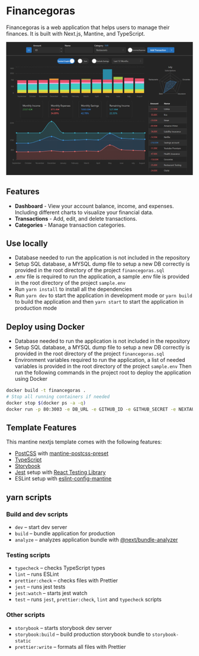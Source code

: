 # Financegoras

Financegoras is a web application that helps users to manage their finances. It is built with Next.js, Mantine, and TypeScript.

![Dashboard](/assets/FinancegorasDashboard.png)

## Features

- **Dashboard** - View your account balance, income, and expenses. Including different charts to visualize your financial data.
- **Transactions** - Add, edit, and delete transactions.
- **Categories** - Manage transaction categories.

## Use locally

- Database needed to run the application is not included in the repository
- Setup SQL database, a MYSQL dump file to setup a new DB correctly is provided in the root directory of the project `financegoras.sql`
- .env file is required to run the application, a sample .env file is provided in the root directory of the project `sample.env`
- Run `yarn install` to install all the dependencies
- Run `yarn dev` to start the application in development mode or `yarn build` to build the application and then `yarn start` to start the application in production mode

## Deploy using Docker

- Database needed to run the application is not included in the repository
- Setup SQL database, a MYSQL dump file to setup a new DB correctly is provided in the root directory of the project `financegoras.sql`
- Environment variables required to run the application, a list of needed variables is provided in the root directory of the project `sample.env`
  Then run the following commands in the project root to deploy the application using Docker

```bash
docker build -t financegoras .
# Stop all running containers if needed
docker stop $(docker ps -a -q)
docker run -p 80:3003 -e DB_URL -e GITHUB_ID -e GITHUB_SECRET -e NEXTAUTH_URL -e NEXTAUTH_SECRET financegoras
```

## Template Features

This mantine nextjs template comes with the following features:

- [PostCSS](https://postcss.org/) with [mantine-postcss-preset](https://mantine.dev/styles/postcss-preset)
- [TypeScript](https://www.typescriptlang.org/)
- [Storybook](https://storybook.js.org/)
- [Jest](https://jestjs.io/) setup with [React Testing Library](https://testing-library.com/docs/react-testing-library/intro)
- ESLint setup with [eslint-config-mantine](https://github.com/mantinedev/eslint-config-mantine)

## yarn scripts

### Build and dev scripts

- `dev` – start dev server
- `build` – bundle application for production
- `analyze` – analyzes application bundle with [@next/bundle-analyzer](https://www.npmjs.com/package/@next/bundle-analyzer)

### Testing scripts

- `typecheck` – checks TypeScript types
- `lint` – runs ESLint
- `prettier:check` – checks files with Prettier
- `jest` – runs jest tests
- `jest:watch` – starts jest watch
- `test` – runs `jest`, `prettier:check`, `lint` and `typecheck` scripts

### Other scripts

- `storybook` – starts storybook dev server
- `storybook:build` – build production storybook bundle to `storybook-static`
- `prettier:write` – formats all files with Prettier
